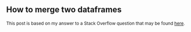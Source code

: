 ## How to merge two dataframes

<sup>This post is based on my answer to a Stack Overflow question that may be found [here](https://stackoverflow.com/a/75190030/19123103).</sup>

